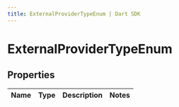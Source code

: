 ```yaml
---
title: ExternalProviderTypeEnum | Dart SDK
---
```


# ExternalProviderTypeEnum

## Properties
Name | Type | Description | Notes
------------ | ------------- | ------------- | -------------


